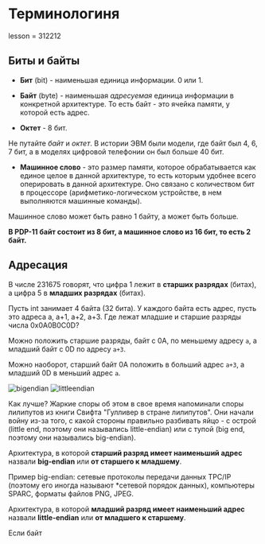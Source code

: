 # Терминологиня

lesson = 312212

## Биты и байты

* **Бит** (bit) - наименьшая единица информации. 0 или 1.

* **Байт** (byte) - наименьшая *адресуемая* единица информации в конкретной архитектуре. То есть байт - это ячейка памяти, у которой есть адрес.

* **Октет** - 8 бит.

Не путайте *байт* и *октет*. В истории ЭВМ были модели, где байт был 4, 6, 7 бит, а в моделях цифровой телефонии он был больше 40 бит.

* **Машинное слово** - это размер памяти, которое обрабатывается как единое целое в данной архитектуре, то есть которым удобнее всего оперировать в данной архитектуре. Оно связано с количеством бит в процессоре (арифметико-логическом устройстве, в нем выполняются машинные команды).

Машинное слово может быть равно 1 байту, а может быть больше.

**В PDP-11 байт состоит из 8 бит, а машинное слово из 16 бит, то есть 2 байт.**

## Адресация

В числе 231675 говорят, что цифра 1 лежит в **старших разрядах** (битах), а цифра 5 в **младших разрядах** (битах).

Пусть int занимает 4 байта (32 бита). У каждого байта есть адрес, пусть это адреса a, a+1, a+2, a+3. Где лежат младшие и старшие разряды числа 0x0A0B0C0D?

Можно положить старшие разряды, байт с 0A, по меньшему адресу `a`, а младший байт c 0D по адресу `a+3`. 

Можно наоборот, старший байт 0A положить в больший адрес `a+3`, а младший 0D в меньший адрес `a`.

![bigendian]()  ![littleendian]()

Как лучше? Жаркие споры об этом в свое время напоминали споры лилипутов из книги Свифта "Гулливер в стране лилипутов". Они начали войну из-за того, с какой стороны правильно разбивать яйцо - с острой (little end, поэтому они назывались little-endian) или с тупой (big end, поэтому они назывались big-endian). 

Архитектура, в которой **старший разряд имеет наименьший адрес** назвали **big-endian** или **от старшего к младшему**. 

Пример big-endian: сетевые протоколы передачи данных TPC/IP (поэтому его иногда называют *сетевой порядок данных), компьютеры SPARC, форматы файлов PNG, JPEG.

Архитектура, в которой **младший разряд имеет наименьший адрес** назвали **little-endian** или **от младшего к старшему**.






Если байт




